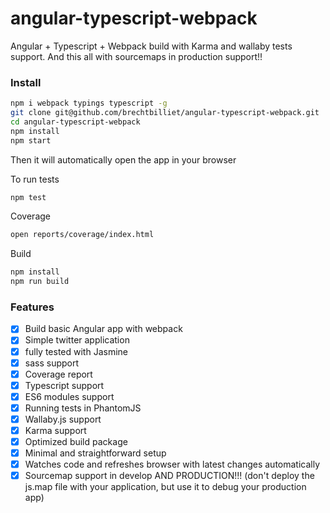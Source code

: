 # angular-typescript-webpack

Angular + Typescript + Webpack build with Karma and wallaby tests support.
And this all with sourcemaps in production support!!

### Install

```sh
npm i webpack typings typescript -g
git clone git@github.com/brechtbilliet/angular-typescript-webpack.git
cd angular-typescript-webpack
npm install
npm start
```

Then it will automatically open the app in your browser

To run tests

```sh
npm test
```

Coverage

```sh
open reports/coverage/index.html
```

Build
```sh
npm install
npm run build
```


### Features

- [x] Build basic Angular app with webpack
- [x] Simple twitter application
- [x] fully tested with Jasmine
- [x] sass support
- [x] Coverage report
- [x] Typescript support
- [x] ES6 modules support
- [x] Running tests in PhantomJS
- [x] Wallaby.js support
- [x] Karma support
- [x] Optimized build package
- [x] Minimal and straightforward setup
- [x] Watches code and refreshes browser with latest changes automatically
- [x] Sourcemap support in develop AND PRODUCTION!!! (don't deploy the js.map file with your application, but use it to debug your production app)
